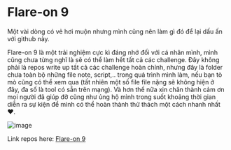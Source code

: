 # Flare-on 9
Một vài dòng có vẻ hơi muộn nhưng mình cũng nên làm gì đó để lại dấu ấn với github này.

Flare-on 9 là một trải nghiệm cực kì đáng nhớ đối với cá nhân mình, mình cũng chưa từng nghĩ là sẽ có thể làm hết tất cả các challenge. Đây không phải là repos write up tất cả các challenge hoàn chỉnh, nhưng đây là folder chưa toàn bộ những file note, script,.. trong quá trình mình làm, nếu bạn tò mò cũng có thể xem qua (tất nhiên một số file file nặng sẽ không hiện ở đây, đa số là tool có sẵn trên mạng). 
Và hơn thế nữa xin chân thành cảm ơn mọi người đã giúp đỡ cũng như ủng hộ mình trong suốt khoảng thời gian diễn ra sự kiện để mình có thể hoàn thành thử thách một cách nhanh nhất❤️.

![image](https://user-images.githubusercontent.com/88520787/206091737-8f93841e-3675-4fcf-9cd8-0e71b70a8414.png)

Link repos here: [Flare-on 9](https://github.com/lephuduc/flare-on9)